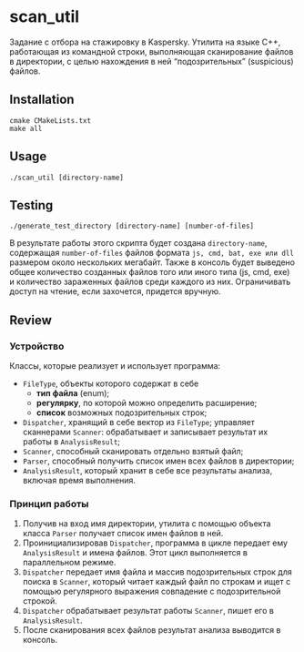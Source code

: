 # scan_util

Задание с отбора на стажировку в Kaspersky.
Утилита на языке C++, работающая из командной строки, выполняющая сканирование файлов в директории, с целью нахождения в ней “подозрительных” (suspicious) файлов.

## Installation
```
cmake CMakeLists.txt
make all
```

## Usage
```
./scan_util [directory-name]
```

## Testing
```
./generate_test_directory [directory-name] [number-of-files]
```
В результате работы этого скрипта будет создана ```directory-name```, содержащая ```number-of-files``` файлов формата ```js, cmd, bat, exe или dll``` размером около нескольких мегабайт.
Также в консоль будет выведено общее количество созданных файлов того или иного типа (js, cmd, exe) и количество зараженных файлов среди каждого из них. Ограничивать доступ на чтение, если захочется, придется вручную.

## Review
### Устройство
Классы, которые реализует и использует программа:
- ```FileType```, объекты которого содержат в себе
  - **тип файла** (enum);
  - **регулярку**, по которой можно определить расширение;
  - **список** возможных подозрительных строк;
- ```Dispatcher```, хранящий в себе вектор из ```FileType```; управляет сканнерами ```Scanner```: обрабатывает и записывает результат их работы в ```AnalysisResult```;
- ```Scanner```, способный сканировать отдельно взятый файл;
- ```Parser```, способный получить список имен всех файлов в директории;
- ```AnalysisResult```, который хранит в себе все результаты анализа, включая время выполнения. 

### Принцип работы
1. Получив на вход имя директории, утилита с помощью объекта класса ```Parser``` получает список имен файлов в ней.
2. Проинициализировав ```Dispatcher```, программа в цикле передает ему ```AnalysisResult``` и имена файлов. Этот цикл выполняется в параллельном режиме.
3. ```Dispatcher``` передает имя файла и массив подозрительных строк для поиска в ```Scanner```, который читает каждый файл по строкам и ищет с помощью регулярного выражения совпадение с подозрительной строкой.
4. ```Dispatcher``` обрабатывает результат работы ```Scanner```, пишет его в ```AnalysisResult```.
5. После сканирования всех файлов результат анализа выводится в консоль.